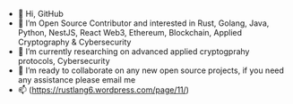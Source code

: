 - 👋 Hi, GitHub
- 👀 I’m Open Source Contributor and interested in Rust, Golang, Java, Python, NestJS, React Web3, Ethereum, Blockchain, Applied Cryptography & Cybersecurity
- 🌱 I’m currently researching on advanced applied cryptogprahy protocols, Cybersecurity 
- 💞️ I’m ready to collaborate on any new open source projects, if you need any assistance please email me
- 📫 (https://rustlang6.wordpress.com/page/11/)

<!---
mail4metablocks/mail4metablocks is a ✨ special ✨ repository because its `README.md` (this file) appears on your GitHub profile.
You can click the Preview link to take a look at your changes.
--->
